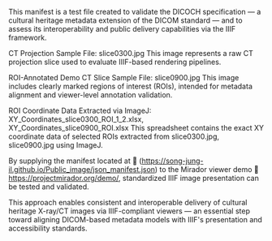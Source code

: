 
This manifest is a test file created to validate the DICOCH specification — a cultural heritage metadata extension of the DICOM standard — and to assess its interoperability and public delivery capabilities via the IIIF framework.

CT Projection Sample File: slice0300.jpg
This image represents a raw CT projection slice used to evaluate IIIF-based rendering pipelines.

ROI-Annotated Demo CT Slice Sample File: slice0900.jpg
This image includes clearly marked regions of interest (ROIs), intended for metadata alignment and viewer-level annotation validation.

ROI Coordinate Data Extracted via ImageJ: XY_Coordinates_slice0300_ROI_1_2.xlsx, XY_Coordinates_slice0900_ROI.xlsx
This spreadsheet contains the exact XY coordinate data of selected ROIs extracted from slice0300.jpg, slice0900.jpg using ImageJ.

By supplying the manifest located at
🔗 (https://song-jung-il.github.io/Public_image/json_manifest.json)
to the Mirador viewer demo
🔗 https://projectmirador.org/demo/,
standardized IIIF image presentation can be tested and validated.

This approach enables consistent and interoperable delivery of cultural heritage X-ray/CT images via IIIF-compliant viewers — an essential step toward aligning DICOM-based metadata models with IIIF's presentation and accessibility standards.
